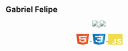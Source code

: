 ## Gabriel Felipe

<div align="center">
  <div>
    <a href="https://github.com/gabrielFSOliveira">
    <img height="180em" src="https://github-readme-stats.vercel.app/api?username=gabrielFSOliveira&show_icons=true&theme=dark&include_all_commits=true&count_private=true"/>
    <img height="180em" src="https://github-readme-stats.vercel.app/api/top-langs/?username=gabrielFSOliveira&layout=compact&langs_count=7&theme=dark"/>
  </div>
  <div style="display: inline_block"><br>
    <img align="center" height="30" width="40" src="https://raw.githubusercontent.com/devicons/devicon/master/icons/html5/html5-original.svg">
    <img align="center" height="30" width="40" src="https://raw.githubusercontent.com/devicons/devicon/master/icons/css3/css3-original.svg">
    <img align="center" height="30" width="40" src="https://raw.githubusercontent.com/devicons/devicon/master/icons/javascript/javascript-plain.svg">
  </div>
</div>

